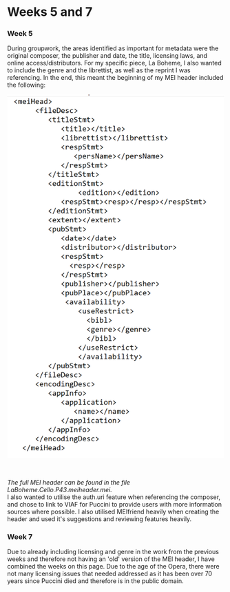 # Weeks 5 and 7

<h3> Week 5</h3>
During groupwork, the areas identified as important for metadata were the original composer, the publisher and date, the title, licensing laws, and online access/distributors. For my specific piece, La Boheme, I also wanted to include the genre and the librettist, as well as the reprint I was referencing. In the end, this meant the beginning of my MEI header included the following:

 ![MEI Header](https://github.com/Hy-zenthlay/MCA-2023/blob/master/Images/MEIHeader.png)

<br>

*The full MEI header can be found in the file LaBoheme.Cello.P43.meiheader.mei.*
<br>
   I also wanted to utilise the auth.uri feature when referencing the composer, and chose to link to VIAF for Puccini to provide users with more information sources where possible. I also utilised MEIfriend heavily when creating the header and used it's suggestions and reviewing features heavily. 


<H3> Week 7</H3>
Due to already including licensing and genre in the work from the previous weeks and therefore not having an 'old' version of the MEI header, I have combined the weeks on this page. Due to the age of the Opera, there were not many licensing issues that needed addressed as it has been over 70 years since Puccini died and therefore is in the public domain.
